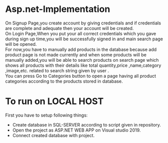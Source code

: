 # Asp.net-Implementation

On Signup Page,you create account by giving credentials and if credentials are complete and adequate then your account will be created.    
On Login Page,When you put your all correct credentials which you gave during sign up time,you will be successfully signed in and main search page will be opened.  
  For now,you have to manually add products in the database because add product page is not made currently and when some products will be manually added,you will be able to search products on search page which shows all products with their details like total quantity,price ,name,category ,image,etc. related to search string given by user .    
You can press Go to Categories button to open a page having all product categories according to the products stored in database.
  
# To run on LOCAL HOST  
First you have to setup following things:
 * Create database in SQL-SERVER according to script given in repository.
 * Open the project as ASP.NET WEB APP on Visual studio 2019.
 * Connect created database with project. 

  
    
      


